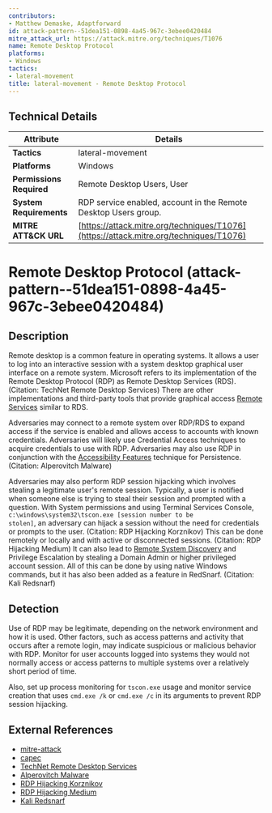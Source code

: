 ```yaml
---
contributors:
- Matthew Demaske, Adaptforward
id: attack-pattern--51dea151-0898-4a45-967c-3ebee0420484
mitre_attack_url: https://attack.mitre.org/techniques/T1076
name: Remote Desktop Protocol
platforms:
- Windows
tactics:
- lateral-movement
title: lateral-movement - Remote Desktop Protocol
---
```


## Technical Details

| Attribute | Details |
|-----------|----------|
| **Tactics** | lateral-movement |
| **Platforms** | Windows |
| **Permissions Required** | Remote Desktop Users, User |
| **System Requirements** | RDP service enabled, account in the Remote Desktop Users group. |
| **MITRE ATT&CK URL** | [https://attack.mitre.org/techniques/T1076](https://attack.mitre.org/techniques/T1076) |

# Remote Desktop Protocol (attack-pattern--51dea151-0898-4a45-967c-3ebee0420484)

## Description
Remote desktop is a common feature in operating systems. It allows a user to log into an interactive session with a system desktop graphical user interface on a remote system. Microsoft refers to its implementation of the Remote Desktop Protocol (RDP) as Remote Desktop Services (RDS). (Citation: TechNet Remote Desktop Services) There are other implementations and third-party tools that provide graphical access [Remote Services](https://attack.mitre.org/techniques/T1021) similar to RDS.

Adversaries may connect to a remote system over RDP/RDS to expand access if the service is enabled and allows access to accounts with known credentials. Adversaries will likely use Credential Access techniques to acquire credentials to use with RDP. Adversaries may also use RDP in conjunction with the [Accessibility Features](https://attack.mitre.org/techniques/T1015) technique for Persistence. (Citation: Alperovitch Malware)

Adversaries may also perform RDP session hijacking which involves stealing a legitimate user's remote session. Typically, a user is notified when someone else is trying to steal their session and prompted with a question. With System permissions and using Terminal Services Console, <code>c:\windows\system32\tscon.exe [session number to be stolen]</code>, an adversary can hijack a session without the need for credentials or prompts to the user. (Citation: RDP Hijacking Korznikov) This can be done remotely or locally and with active or disconnected sessions. (Citation: RDP Hijacking Medium) It can also lead to [Remote System Discovery](https://attack.mitre.org/techniques/T1018) and Privilege Escalation by stealing a Domain Admin or higher privileged account session. All of this can be done by using native Windows commands, but it has also been added as a feature in RedSnarf. (Citation: Kali Redsnarf)

## Detection
Use of RDP may be legitimate, depending on the network environment and how it is used. Other factors, such as access patterns and activity that occurs after a remote login, may indicate suspicious or malicious behavior with RDP. Monitor for user accounts logged into systems they would not normally access or access patterns to multiple systems over a relatively short period of time.

Also, set up process monitoring for <code>tscon.exe</code> usage and monitor service creation that uses <code>cmd.exe /k</code> or <code>cmd.exe /c</code> in its arguments to prevent RDP session hijacking.

## External References
- [mitre-attack](https://attack.mitre.org/techniques/T1076)
- [capec](https://capec.mitre.org/data/definitions/555.html)
- [TechNet Remote Desktop Services](https://technet.microsoft.com/en-us/windowsserver/ee236407.aspx)
- [Alperovitch Malware](http://blog.crowdstrike.com/adversary-tricks-crowdstrike-treats/)
- [RDP Hijacking Korznikov](http://www.korznikov.com/2017/03/0-day-or-feature-privilege-escalation.html)
- [RDP Hijacking Medium](https://medium.com/@networksecurity/rdp-hijacking-how-to-hijack-rds-and-remoteapp-sessions-transparently-to-move-through-an-da2a1e73a5f6)
- [Kali Redsnarf](https://github.com/nccgroup/redsnarf)
